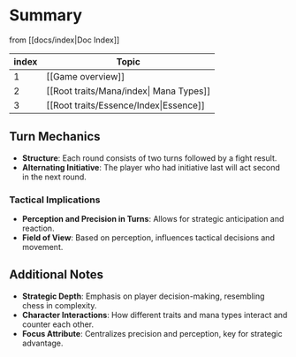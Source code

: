 # Summary
from [[docs/index|Doc Index]]

| index | Topic |
| ---- | ---- |
| 1 | [[Game overview]] |
| 2 | [[Root traits/Mana/index\| Mana Types]] |
| 3 | [[Root traits/Essence/Index\|Essence]] |

## Turn Mechanics
- **Structure**: Each round consists of two turns followed by a fight result.
- **Alternating Initiative**: The player who had initiative last will act second in the next round.

### Tactical Implications
- **Perception and Precision in Turns**: Allows for strategic anticipation and reaction.
- **Field of View**: Based on perception, influences tactical decisions and movement.

## Additional Notes
- **Strategic Depth**: Emphasis on player decision-making, resembling chess in complexity.
- **Character Interactions**: How different traits and mana types interact and counter each other.
- **Focus Attribute**: Centralizes precision and perception, key for strategic advantage.